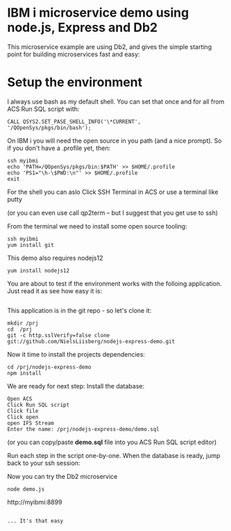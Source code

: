 # IBM i microservice demo using node.js, Express and Db2
This microservice example are using Db2, and gives the simple starting point for building microservices fast and easy:

# Setup the environment

I always use bash as my default shell. You can set that once and for all from ACS Run SQL script with: 
```
CALL QSYS2.SET_PASE_SHELL_INFO('\*CURRENT', '/QOpenSys/pkgs/bin/bash');   
```

On IBM i you will need the open source in you path (and a nice prompt). So if you don't have a .profile yet, then:
```
ssh myibmi
echo 'PATH=/QOpenSys/pkgs/bin:$PATH' >> $HOME/.profile
echo 'PS1="\h-\$PWD:\n"' >> $HOME/.profile
exit 
```

For the shell you can aslo Click SSH Terminal in ACS or use a terminal like putty 

(or you can even use call qp2term – but I suggest that you get use to ssh)

From the terminal we need to install some open source tooling:

```
ssh myibmi
yum install git
```

This demo also requires nodejs12
```
yum install nodejs12
```
You are about to test if the environment works with the folloing application. Just read it as see how easy it is:  

```

```
This application is in the git repo - so let's clone it:
```
mkdir /prj
cd  /prj
git -c http.sslVerify=false clone git://github.com/NielsLiisberg/nodejs-express-demo.git
```
Now it time to install the projects dependencies:

```
cd /prj/nodejs-express-demo
npm install
```

We are ready for next step: Install  the database:

```
Open ACS
Click Run SQL script
Click file
Click open 
open IFS Stream
Enter the name: /prj/nodejs-express-demo/demo.sql
```

(or you can copy/paste  **demo.sql** file into you ACS Run SQL script editor)

Run each step in the script one-by-one. When the database is ready, jump back to your ssh session:

Now you can try the Db2 microservice 
```
node demo.js
```
http://myibmi:8899
```

... It's that easy
